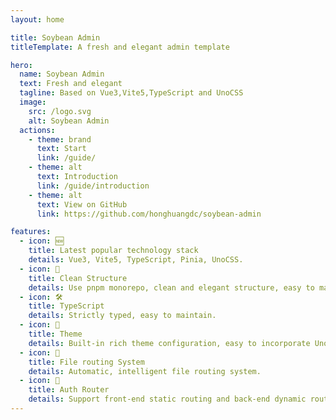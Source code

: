 ```yaml
---
layout: home

title: Soybean Admin
titleTemplate: A fresh and elegant admin template

hero:
  name: Soybean Admin
  text: Fresh and elegant
  tagline: Based on Vue3,Vite5,TypeScript and UnoCSS
  image:
    src: /logo.svg
    alt: Soybean Admin
  actions:
    - theme: brand
      text: Start
      link: /guide/
    - theme: alt
      text: Introduction
      link: /guide/introduction
    - theme: alt
      text: View on GitHub
      link: https://github.com/honghuangdc/soybean-admin

features:
  - icon: 🆕
    title: Latest popular technology stack
    details: Vue3, Vite5, TypeScript, Pinia, UnoCSS.
  - icon: 🦋
    title: Clean Structure
    details: Use pnpm monorepo, clean and elegant structure, easy to maintain. Very high code specification.
  - icon: 🛠️
    title: TypeScript
    details: Strictly typed, easy to maintain.
  - icon: 🔩
    title: Theme
    details: Built-in rich theme configuration, easy to incorporate UnoCSS.
  - icon: 🔗
    title: File routing System
    details: Automatic, intelligent file routing system.
  - icon: 🔑
    title: Auth Router
    details: Support front-end static routing and back-end dynamic routing.
---
```

